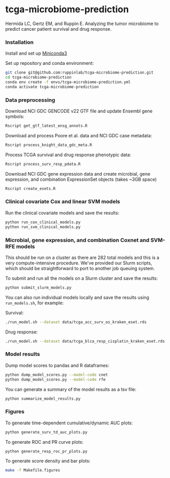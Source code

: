 # tcga-microbiome-prediction

Hermida LC, Gertz EM, and Ruppin E. Analyzing the tumor microbiome to predict
cancer patient survival and drug response.

### Installation

Install and set up [Miniconda3](https://docs.conda.io/en/latest/miniconda.html)

Set up repository and conda environment:

```bash
git clone git@github.com:ruppinlab/tcga-microbiome-prediction.git
cd tcga-microbiome-prediction
conda env create -f envs/tcga-microbiome-prediction.yml
conda activate tcga-microbiome-prediction
```

### Data preprocessing

Download NCI GDC GENCODE v22 GTF file and update Ensembl gene symbols:

```bash
Rscript get_gtf_latest_ensg_annots.R
```

Download and process Poore et al. data and NCI GDC case metadata:

```bash
Rscript process_knight_data_gdc_meta.R
```

Process TCGA survival and drug response phenotypic data:

```bash
Rscript process_surv_resp_pdata.R
```

Download NCI GDC gene expression data and create microbial, gene expression,
and combination ExpressionSet objects (takes ~3GB space)

```bash
Rscript create_esets.R
```

### Clinical covariate Cox and linear SVM models

Run the clinical covariate models and save the results:

```bash
python run_cox_clinical_models.py
python run_svm_clinical_models.py
```

### Microbial, gene expression, and combination Coxnet and SVM-RFE models

This should be run on a cluster as there are 282 total models and this is a
very compute-intensive procedure. We've provided our Slurm scripts, which
should be straightforward to port to another job queuing system.

To submit and run all the models on a Slurm cluster and save the results:

```bash
python submit_slurm_models.py
```

You can also run individual models locally and save the results using
`run_models.sh`, for example:

Survival:

```bash
./run_model.sh --dataset data/tcga_acc_surv_os_kraken_eset.rds
```

Drug response:

```bash
./run_model.sh --dataset data/tcga_blca_resp_cisplatin_kraken_eset.rds
```

### Model results

Dump model scores to pandas and R dataframes:

```bash
python dump_model_scores.py --model-code cnet
python dump_model_scores.py --model-code rfe
```

You can generate a summary of the model results as a tsv file:

```bash
python summarize_model_results.py
```

### Figures

To generate time-dependent cumulative/dynamic AUC plots:

```bash
python generate_surv_td_auc_plots.py
```

To generate ROC and PR curve plots:

```bash
python generate_resp_roc_pr_plots.py
```

To generate score density and bar plots:

```bash
make -f Makefile.figures
```
